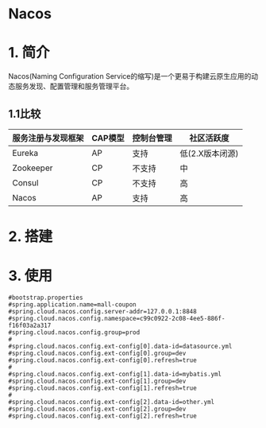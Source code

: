 # Nacos

# 1. 简介

Nacos(Naming Configuration Service的缩写)是一个更易于构建云原生应用的动态服务发现、配置管理和服务管理平台。

## 1.1比较

| 服务注册与发现框架 | CAP模型 | 控制台管理 | 社区活跃度      |
| ------------------ | ------- | ---------- | --------------- |
| Eureka             | AP      | 支持       | 低(2.X版本闭源) |
| Zookeeper          | CP      | 不支持     | 中              |
| Consul             | CP      | 不支持     | 高              |
| Nacos              | AP      | 支持       | 高              |

# 2. 搭建

# 3. 使用

```properties
#bootstrap.properties
#spring.application.name=mall-coupon
#spring.cloud.nacos.config.server-addr=127.0.0.1:8848
#spring.cloud.nacos.config.namespace=c99c0922-2c08-4ee5-886f-f16f03a2a317
#spring.cloud.nacos.config.group=prod
#
#spring.cloud.nacos.config.ext-config[0].data-id=datasource.yml
#spring.cloud.nacos.config.ext-config[0].group=dev
#spring.cloud.nacos.config.ext-config[0].refresh=true
#
#spring.cloud.nacos.config.ext-config[1].data-id=mybatis.yml
#spring.cloud.nacos.config.ext-config[1].group=dev
#spring.cloud.nacos.config.ext-config[1].refresh=true
#
#spring.cloud.nacos.config.ext-config[2].data-id=other.yml
#spring.cloud.nacos.config.ext-config[2].group=dev
#spring.cloud.nacos.config.ext-config[2].refresh=true
```

